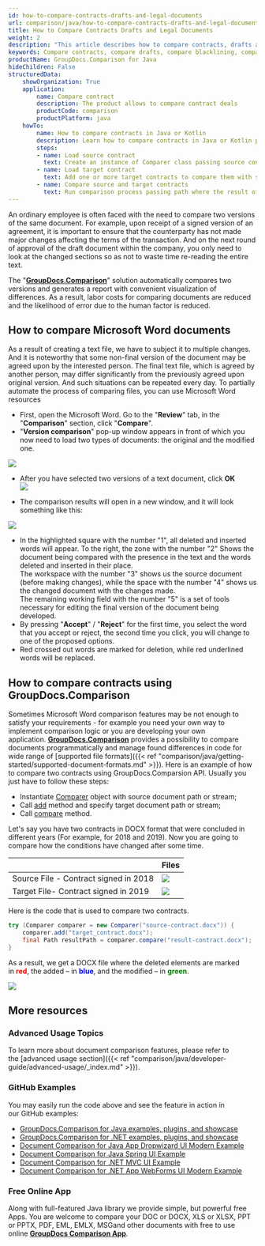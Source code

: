 ```yaml
---
id: how-to-compare-contracts-drafts-and-legal-documents
url: comparison/java/how-to-compare-contracts-drafts-and-legal-documents
title: How to Compare Contracts Drafts and Legal Documents
weight: 2
description: "This article describes how to compare contracts, drafts and legal documents using Microsoft Word blacklining feature and GroupDocs.Comparison API."
keywords: Compare contracts, compare drafts, compare blacklining, compare redlining
productName: GroupDocs.Comparison for Java
hideChildren: False
structuredData:
    showOrganization: True
    application:
        name: Compare contract
        description: The product allows to compare contract deals
        productCode: comparison
        productPlatform: java
    howTo:
        name: How to compare contracts in Java or Kotlin
        description: Learn how to compare contracts in Java or Kotlin project
        steps:
        - name: Load source contract
          text: Create an instance of Comparer class passing source contract as a constructor parameter
        - name: Load target contract
          text: Add one or more target contracts to compare them with source one
        - name: Compare source and target contracts
          text: Run comparison process passing path where the result of the comparison will be saved
---
```

An ordinary employee is often faced with the need to compare two versions of the same document. For example, upon receipt of a signed version of an agreement, it is important to ensure that the counterparty has not made major changes affecting the terms of the transaction. And on the next round of approval of the draft document within the company, you only need to look at the changed sections so as not to waste time re-reading the entire text.

The "**[GroupDocs.Comparison](https://products.groupdocs.com/comparison)**" solution automatically compares two versions and generates a report with convenient visualization of differences. As a result, labor costs for comparing documents are reduced and the likelihood of error due to the human factor is reduced.

## How to compare Microsoft Word documents


As a result of creating a text file, we have to subject it to multiple changes. And it is noteworthy that some non-final version of the document may be agreed upon by the interested person. The final text file, which is agreed by another person, may differ significantly from the previously agreed upon original version. And such situations can be repeated every day. To partially automate the process of comparing files, you can use Microsoft Word resources

*   First, open the Microsoft Word. Go to the "**Review**" tab, in the "**Comparison**" section, click "**Compare**".
*   "**Version comparison**" pop-up window appears in front of which you now need to load two types of documents: the original and the modified one.

![](comparison/java/images/how-to-compare-contracts-drafts-and-legal-documents.png)

*   After you have selected two versions of a text document, click **OK**  
    ![](comparison/java/images/how-to-compare-contracts-drafts-and-legal-documents_1.png)


*   The comparison results will open in a new window, and it will look something like this:

![](comparison/java/images/how-to-compare-contracts-drafts-and-legal-documents_2.png)

*   In the highlighted square with the number "1", all deleted and inserted words will appear. To the right, the zone with the number "2" Shows the document being compared with the presence in the text and the words deleted and inserted in their place.  
    The workspace with the number "3" shows us the source document (before making changes), while the space with the number "4" shows us the changed document with the changes made.  
    The remaining working field with the number "5" is a set of tools necessary for editing the final version of the document being developed.
*   By pressing "**Accept**" / "**Reject**" for the first time, you select the word that you accept or reject, the second time you click, you will change to one of the proposed options.
*   Red crossed out words are marked for deletion, while red underlined words will be replaced.


## How to compare contracts using GroupDocs.Comparison

Sometimes Microsoft Word comparison features may be not enough to satisfy your requirements - for example you need your own way to implement comparison logic or you are developing your own application. [**GroupDocs.Comparison**](https://products.groupdocs.com/comparison/java) provides a possibility to compare documents programmatically and manage found differences in code for wide range of [supported file formats]({{< ref "comparison/java/getting-started/supported-document-formats.md" >}}). Here is an example of how to compare two contracts using GroupDocs.Comparsion API. Usually you just have to follow these steps:

*   Instantiate [Comparer](https://apireference.groupdocs.com/comparison/java/com.groupdocs.comparison/Comparer) object with source document path or stream;
*   Call [add](https://apireference.groupdocs.com/comparison/java/com.groupdocs.comparison/Comparer#add(java.lang.String)) method and specify target document path or stream;
*   Call [compare](https://apireference.groupdocs.com/comparison/java/com.groupdocs.comparison/Comparer#compare(java.lang.String)) method.

Let's say you have two contracts in DOCX format that were concluded in different years (For example, for 2018 and 2019). Now you are going to compare how the conditions have changed after some time.

|  | Files |
| --- | --- |
|Source File - Contract signed in 2018| ![](comparison/java/images/how-to-compare-contracts-drafts-and-legal-documents_3.png) |
|Target File- Contract signed in 2019|![](comparison/java/images/how-to-compare-contracts-drafts-and-legal-documents_4.png)|

Here is the code that is used to compare two contracts.

```java
try (Comparer comparer = new Comparer("source-contract.docx")) {
    comparer.add("target_contract.docx");
    final Path resultPath = comparer.compare("result-contract.docx");
}
```

As a result, we get a DOCX file where the deleted elements are marked in <font color="red">**red**</font>, the added – in <font color="blue">**blue**</font>, and the modified – in <font color="green">**green**</font>.

![](comparison/java/images/how-to-compare-contracts-drafts-and-legal-documents_5.png)

## More resources
### Advanced Usage Topics
To learn more about document comparison features, please refer to the [advanced usage section]({{< ref "comparison/java/developer-guide/advanced-usage/_index.md" >}}).

### GitHub Examples
You may easily run the code above and see the feature in action in our GitHub examples:

*   [GroupDocs.Comparison for Java examples, plugins, and showcase](https://github.com/groupdocs-comparison/GroupDocs.Comparison-for-Java)
*   [GroupDocs.Comparison for .NET examples, plugins, and showcase](https://github.com/groupdocs-comparison/GroupDocs.Comparison-for-.NET)
*   [Document Comparison for Java App Dropwizard UI Modern Example](https://github.com/groupdocs-comparison/GroupDocs.Comparison-for-Java-Dropwizard)
*   [Document Comparison for Java Spring UI Example](https://github.com/groupdocs-comparison/GroupDocs.Comparison-for-Java-Spring)
*   [Document Comparison for .NET MVC UI Example](https://github.com/groupdocs-comparison/GroupDocs.Comparison-for-.NET-MVC)
*   [Document Comparison for .NET App WebForms UI Modern Example](https://github.com/groupdocs-comparison/GroupDocs.Comparison-for-.NET-WebForms)


### Free Online App
Along with full-featured Java library we provide simple, but powerful free Apps.
You are welcome to compare your DOC or DOCX, XLS or XLSX, PPT or PPTX, PDF, EML, EMLX, MSGand other documents with free to use online **[GroupDocs Comparison App](https://products.groupdocs.app/comparison)**.

